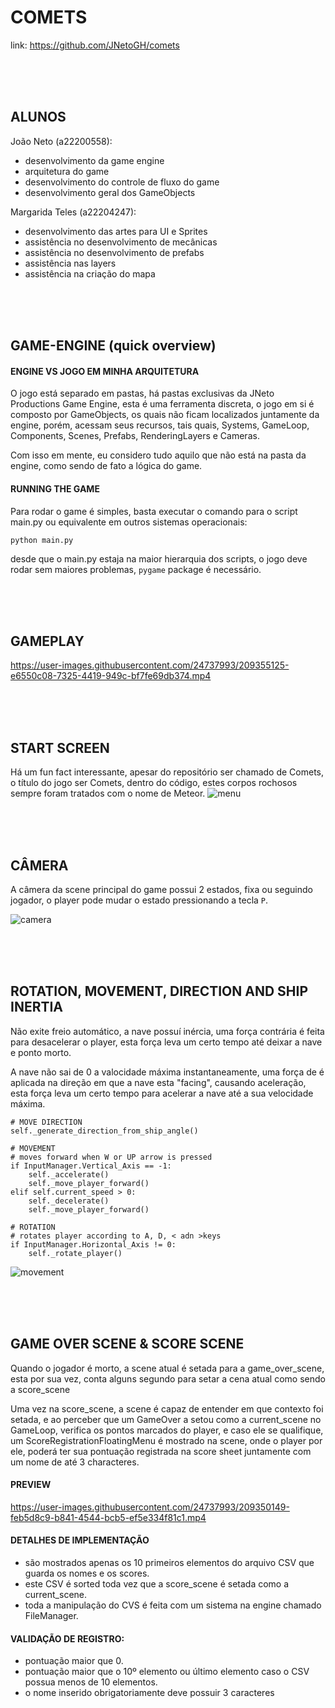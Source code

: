 # COMETS
link: https://github.com/JNetoGH/comets

<br>

<br>

<br>

## ALUNOS
João Neto (a22200558):
- desenvolvimento da game  engine
- arquitetura do game
- desenvolvimento do controle de fluxo do game
- desenvolvimento geral dos GameObjects

Margarida Teles (a22204247):
- desenvolvimento das artes para UI e Sprites
- assistência no desenvolvimento de mecânicas
- assistência no desenvolvimento de prefabs
- assistência nas layers
- assistência na criação do mapa

<br>

<br>

<br>

## GAME-ENGINE (quick overview)

#### ENGINE VS JOGO EM MINHA ARQUITETURA
O jogo está separado em pastas, há pastas exclusivas da JNeto Productions Game Engine, esta é uma ferramenta discreta, o jogo em si é composto por GameObjects, os quais não ficam localizados juntamente da engine, porém, acessam seus recursos, tais quais, Systems, GameLoop, Components, Scenes, Prefabs, RenderingLayers e Cameras.

Com isso em mente, eu considero tudo aquilo que não está na pasta da engine, como sendo de fato a lógica do game.

#### RUNNING THE GAME
Para rodar o game é simples, basta executar o comando para o script main.py ou equivalente em outros sistemas operacionais:
```
python main.py
```
desde que o main.py estaja na maior hierarquia dos scripts, o jogo deve rodar sem maiores problemas, `pygame` package é necessário.

<br>

<br>

<br>

## GAMEPLAY
https://user-images.githubusercontent.com/24737993/209355125-e6550c08-7325-4419-949c-bf7fe69db374.mp4

<br>

<br>

<br>

## START SCREEN
Há um fun fact interessante, apesar do repositório ser chamado de Comets, o título do jogo ser Comets, dentro do código, estes corpos rochosos sempre foram tratados com o nome de Meteor.
![menu](https://user-images.githubusercontent.com/24737993/209238918-09eef8db-9879-4f26-9f18-8bad728e03f1.gif)

<br>

<br>

<br>

## CÂMERA
A câmera da scene principal do game possui 2 estados, fixa ou seguindo jogador, o player pode mudar o estado pressionando a tecla `P`.

![camera](https://user-images.githubusercontent.com/24737993/209357547-23e83e27-829d-4834-8f2f-7f433586a8fe.gif)

<br>

<br>

<br>

## ROTATION, MOVEMENT, DIRECTION AND SHIP INERTIA
Não exite freio automático, a nave possuí inércia, uma força contrária é feita para desacelerar o player, esta força leva um certo tempo até deixar a nave e ponto morto.

A nave não sai de 0 a valocidade máxima instantaneamente, uma força de é aplicada na direção em que a nave esta "facing", causando aceleração, esta força leva um certo tempo para acelerar a nave até a sua velocidade máxima.

````
# MOVE DIRECTION
self._generate_direction_from_ship_angle()

# MOVEMENT
# moves forward when W or UP arrow is pressed
if InputManager.Vertical_Axis == -1:
    self._accelerate()
    self._move_player_forward()
elif self.current_speed > 0:
    self._decelerate()
    self._move_player_forward()

# ROTATION
# rotates player according to A, D, < adn >keys
if InputManager.Horizontal_Axis != 0:
    self._rotate_player()
````
![movement](https://user-images.githubusercontent.com/24737993/209372490-d6d0fff4-32ab-48f9-84e7-95176e360a47.gif)

<br>

<br>

<br>

## GAME OVER SCENE & SCORE SCENE
Quando o jogador é morto, a scene atual é setada para a game_over_scene, esta por sua vez, conta alguns segundo para setar a cena atual como sendo a score_scene

Uma vez na score_scene, a scene é capaz de entender em que contexto foi setada, e ao perceber que um GameOver a setou como a current_scene no GameLoop, verifica os pontos marcados do player, e caso ele se qualifique, um ScoreRegistrationFloatingMenu é mostrado na scene, onde o player por ele, poderá ter sua pontuação registrada na score sheet juntamente com um nome de até 3 characteres.

#### PREVIEW
https://user-images.githubusercontent.com/24737993/209350149-feb5d8c9-b841-4544-bcb5-ef5e334f81c1.mp4

#### DETALHES DE IMPLEMENTAÇÃO
* são mostrados apenas os 10 primeiros elementos do arquivo CSV que guarda os nomes e os scores.
* este CSV é sorted toda vez que a score_scene é setada como a current_scene.
* toda a manipulação do CVS é feita com um sistema na engine chamado FileManager.

#### VALIDAÇÃO DE REGISTRO:
* pontuação maior que 0.
* pontuação maior que o 10º elemento ou último elemento caso o CSV possua menos de 10 elementos.
* o nome inserido obrigatoriamente deve possuir 3 caracteres


